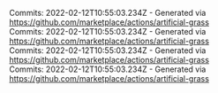 Commits: 2022-02-12T10:55:03.234Z - Generated via https://github.com/marketplace/actions/artificial-grass
<br>
Commits: 2022-02-12T10:55:03.234Z - Generated via https://github.com/marketplace/actions/artificial-grass
<br>
Commits: 2022-02-12T10:55:03.234Z - Generated via https://github.com/marketplace/actions/artificial-grass
<br>
Commits: 2022-02-12T10:55:03.234Z - Generated via https://github.com/marketplace/actions/artificial-grass
<br>
